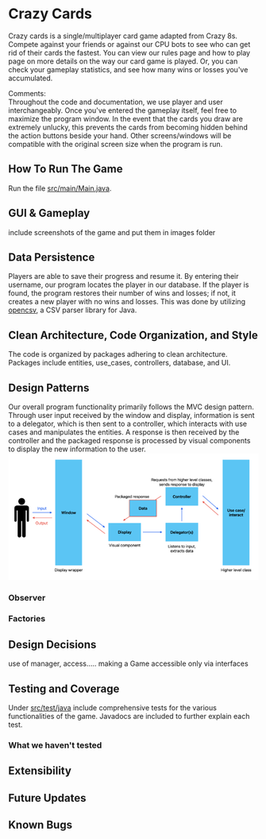 # Crazy Cards

Crazy cards is a single/multiplayer card game adapted from Crazy 8s. Compete against your friends or against our CPU
bots to see who can get rid of their cards the fastest. You can view our rules page and how to play page on more details
on the way our card game is played. Or, you can check your gameplay statistics, and see how many wins or losses you've 
accumulated.

Comments:<br>
Throughout the code and documentation, we use player and user interchangeably. Once you've entered the gameplay itself, 
feel free to maximize the program window. In the event that the cards you draw are extremely unlucky, this prevents the
cards from becoming hidden behind the action buttons beside your hand. Other screens/windows will be compatible with the
original screen size when the program is run.

## How To Run The Game

Run the file [src/main/Main.java](https://github.com/CSC207-2023Y-UofT/course-project-crazy-cards/blob/main/src/main/java/Main.java).

## GUI & Gameplay

include screenshots of the game and put them in images folder 

## Data Persistence
Players are able to save their progress and resume it. By entering their username, our program locates the player in our database.
If the player is found, the program restores their number of wins and losses; if not, it creates a new player with no wins and losses.
This was done by utilizing [opencsv](https://opencsv.sourceforge.net/), a CSV parser library for Java.

## Clean Architecture, Code Organization, and Style
The code is organized by packages adhering to clean architecture. Packages include entities, use_cases, controllers, database, and UI.

## Design Patterns
Our overall program functionality primarily follows the MVC design pattern. Through user input received by the window and display, 
information is sent to a delegator, which is then sent to a controller, which interacts with use cases and manipulates the entities. 
A response is then received by the controller and the packaged response is processed by visual components to display the new information 
to the user.
![](images/design_pattern.png)

### Observer

### Factories

## Design Decisions

use of manager, access..... making a Game accessible only via interfaces

## Testing and Coverage
Under [src/test/java](https://github.com/CSC207-2023Y-UofT/course-project-crazy-cards/tree/main/src/test/java) include comprehensive
tests for the various functionalities of the game. Javadocs are included to further explain each test.

### What we haven't tested

## Extensibility

## Future Updates

## Known Bugs




